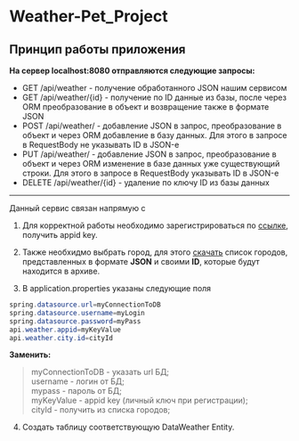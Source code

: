 # Weather-Pet_Project
## Принцип работы приложения

__На сервер localhost:8080 отправляются следующие запросы:__
- GET /api/weather - получение обработанного JSON нашим сервисом
- GET /api/weather/{id} - получение по ID данные из базы, после через ORM преобразование в объект и возвращение также в формате JSON
- POST /api/weather/ - добавление JSON в запрос, преобразование в объект и через ORM добавление в базу данных. Для этого в запросе в RequestBody не указывать ID в JSON-е
- PUT /api/weather/ - добавление JSON в запрос, преобразование в объект и через ORM изменение в базе данных уже существующий строки. Для этого в запросе в RequestBody
указывать ID в JSON-е
- DELETE /api/weather/{id} - удаление по ключу ID из базы данных
____


Данный сервис связан напрямую с 
1. Для корректной работы необходимо зарегистрироваться по [ссылке](https://openweathermap.org), получить appid key.

2. Также необхидмо выбрать город, для этого [скачать](http://bulk.openweathermap.org/sample/) список городов, представленных в формате **JSON** и своими **ID**, которые будут находится в архиве.

3. В application.properties указаны следующие поля
```java
spring.datasource.url=myConnectionToDB
spring.datasource.username=myLogin
spring.datasource.password=myPass
api.weather.appid=myKeyValue
api.weather.city.id=cityId
```
__Заменить:__<br>
>myConnectionToDB - указать url БД;<br>
>username - логин от БД;<br>
>mypass - пароль от БД;<br>
>myKeyValue - appid key (личный ключ при регистрации);<br>
>cityId - получить из списка городов;<br>

4. Создать таблицу соответствующую DataWeather Entity.
